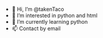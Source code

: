 - 👋 Hi, I’m @takenTaco
- 👀 I’m interested in python and html
- 🌱 I’m currently learning python
- 📫 Contact by email 

